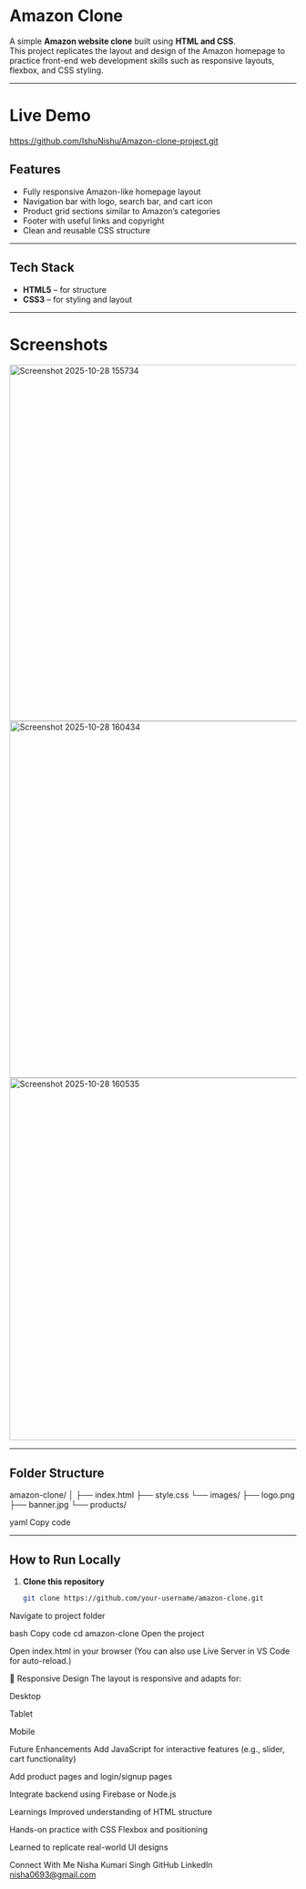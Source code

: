 #  Amazon Clone

A simple **Amazon website clone** built using **HTML and CSS**.  
This project replicates the layout and design of the Amazon homepage to practice front-end web development skills such as responsive layouts, flexbox, and CSS styling.

---

# Live Demo
https://github.com/IshuNishu/Amazon-clone-project.git

##  Features

- Fully responsive Amazon-like homepage layout  
- Navigation bar with logo, search bar, and cart icon  
- Product grid sections similar to Amazon’s categories  
- Footer with useful links and copyright  
- Clean and reusable CSS structure  

---

##  Tech Stack

- **HTML5** – for structure  
- **CSS3** – for styling and layout  

---

# Screenshots
<img width="1359" height="625" alt="Screenshot 2025-10-28 155734" src="https://github.com/user-attachments/assets/96690715-4cf9-4479-af0d-5c25b6fda949" />

<img width="1348" height="626" alt="Screenshot 2025-10-28 160434" src="https://github.com/user-attachments/assets/4d14d29a-efb7-405f-a863-801ee6144e29" />

<img width="1345" height="636" alt="Screenshot 2025-10-28 160535" src="https://github.com/user-attachments/assets/54d211bb-d69f-4078-985c-e7a4d5faa977" />


---

##  Folder Structure

amazon-clone/
│
├── index.html
├── style.css
└── images/
├── logo.png
├── banner.jpg
└── products/

yaml
Copy code

---

##  How to Run Locally

1. **Clone this repository**
   ```bash
   git clone https://github.com/your-username/amazon-clone.git
Navigate to project folder

bash
Copy code
cd amazon-clone
Open the project

Open index.html in your browser
(You can also use Live Server in VS Code for auto-reload.)

📱 Responsive Design
The layout is responsive and adapts for:

Desktop 

Tablet 

Mobile 

 Future Enhancements
Add JavaScript for interactive features (e.g., slider, cart functionality)

Add product pages and login/signup pages

Integrate backend using Firebase or Node.js

 Learnings
Improved understanding of HTML structure

Hands-on practice with CSS Flexbox and positioning

Learned to replicate real-world UI designs

 Connect With Me
Nisha Kumari Singh
 GitHub
 LinkedIn
 nisha0693@gmail.com
